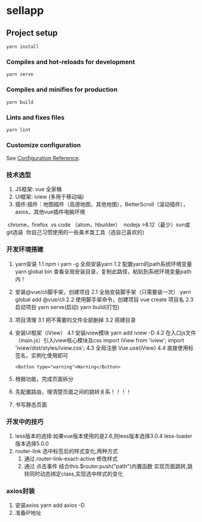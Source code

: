 # sellapp

## Project setup
```
yarn install
```

### Compiles and hot-reloads for development
```
yarn serve
```

### Compiles and minifies for production
```
yarn build
```

### Lints and fixes files
```
yarn lint
```

### Customize configuration
See [Configuration Reference](https://cli.vuejs.org/config/).

###  技术选型

1. JS框架: vue 全家桶
2. UI框架: iview (多用于移动端)
3. 插件:插件：地图插件（高德地图，其他地图），BetterScroll（滚动插件），axios，其他vue插件电脑环境

​	chrome，firefox
​	vs code （atom，hbuilder）
​	nodejs  >8.12（最少）
​	svn或git选装
​	你自己习惯使用的一些美术类工具（选自己喜欢的）

### 开发环境搭建

1. yarn安装
    1.1 npm i yarn -g 全局安装yarn
	1.2 配置yarn的path系统环境变量
		yarn global bin  查看全局安装目录，复制此路径，粘贴到系统环境变量path内！
	
2. 安装@vue/cli脚手架，创建项目
	2.1 全局安装脚手架（只需要装一次）
		yarn global add @vue/cli 
	2.2 使用脚手架命令，创建项目
		vue create 项目名
	2.3 启动项目
		yarn serve(启动)          yarn build(打包)

3. 项目清理
	3.1 把不需要的文件全部删掉
	3.2 搭建目录

4. 安装UI框架（iView）
	4.1 安装iview模块
		yarn add iview -D
	4.2 在入口js文件（main.js）引入iview核心模块及css
		import iView from 'iview';
		import 'iview/dist/styles/iview.css';
	4.3 全局注册
		Vue.use(iView)
	4.4 直接使用标签名，实例化使用即可
	
	```
	<Button type="warning">Warning</Button>
	```
	
5. 根据功能，完成页面拆分

6. 先配置路由，理清楚页面之间的跳转关系！！！！

7. 书写静态页面

### 开发中的技巧

1. less版本的选择:如果vue版本使用的是2.6,则less版本选择3.0.4 less-loader版本选择5.0.0
2. router-link 选中标签后的样式变化,两种方式
   1. 通过.router-link-exact-active 修改样式
   2. 通过 点击事件 结合this.$router.push("path")内置函数 实现页面跳转,跳转同时动态绑定class,实现选中样式的变化

### axios封装

1. 安装axios yarn add axios -D
2. 准备IP地址